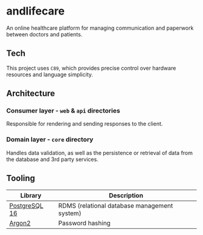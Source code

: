 # andlifecare

An online healthcare platform for managing communication and paperwork between doctors and patients.

## Tech

This project uses `C89`, which provides precise control over hardware resources and language simplicity.

## Architecture

### Consumer layer - `web` & `api` directories

Responsible for rendering and sending responses to the client.

### Domain layer - `core` directory

Handles data validation, as well as the persistence or retrieval of data from the database and 3rd party services.

## Tooling

| Library  | Description                           |
|----------|---------------------------------------|
| [PostgreSQL 16](https://www.postgresql.org/docs/16/index.html)  | RDMS (relational database management system) |
| [Argon2](https://github.com/p-h-c/phc-winner-argon2)  | Password hashing |